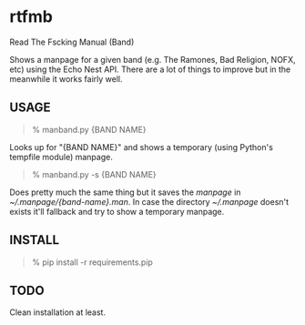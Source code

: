 rtfmb
=====

Read The Fscking Manual (Band)

Shows a manpage for a given band (e.g. The Ramones, Bad Religion, NOFX, etc) using the Echo Nest API.
There are a lot of things to improve but in the meanwhile it works fairly well. 


USAGE
-----

> % manband.py {BAND NAME}

Looks up for "{BAND NAME}" and shows a temporary (using Python's tempfile module) manpage.

> % manband.py -s {BAND NAME}

Does pretty much the same thing but it saves the _manpage_ in _~/.manpage/{band-name}.man_. In case the directory _~/.manpage_ doesn't exists it'll fallback and try to show a temporary manpage.


INSTALL
-------

> % pip install -r requirements.pip

TODO
----
Clean installation at least.
